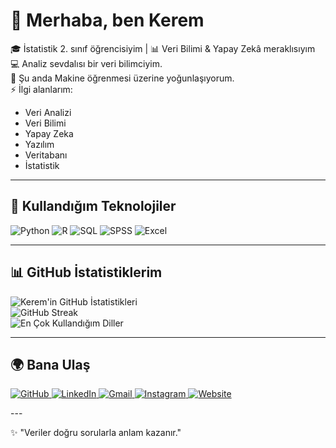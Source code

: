 # 👋 Merhaba, ben Kerem

🎓 İstatistik 2. sınıf öğrencisiyim | 📊 Veri Bilimi & Yapay Zekâ meraklısıyım  
💻 Analiz sevdalısı bir veri bilimciyim.  
🌱 Şu anda Makine öğrenmesi üzerine yoğunlaşıyorum.  
⚡ İlgi alanlarım:  
- Veri Analizi  
- Veri Bilimi  
- Yapay Zeka  
- Yazılım  
- Veritabanı  
- İstatistik
---

## 🚀 Kullandığım Teknolojiler  

![Python](https://img.shields.io/badge/Python-3776AB?style=for-the-badge&logo=python&logoColor=white) 
![R](https://img.shields.io/badge/R-276DC3?style=for-the-badge&logo=r&logoColor=white) 
![SQL](https://img.shields.io/badge/SQL-4479A1?style=for-the-badge&logo=mysql&logoColor=white) 
![SPSS](https://img.shields.io/badge/SPSS-004B87?style=for-the-badge&logo=ibm&logoColor=white) 
![Excel](https://img.shields.io/badge/Excel-217346?style=for-the-badge&logo=microsoft-excel&logoColor=white)


---

## 📊 GitHub İstatistiklerim  

![Kerem'in GitHub İstatistikleri](https://github-readme-stats.vercel.app/api?username=Kerem-Web&show_icons=true&theme=tokyonight)  
![GitHub Streak](https://streak-stats.demolab.com?user=Kerem-Web&theme=tokyonight&hide_border=true)  
![En Çok Kullandığım Diller](https://github-readme-stats.vercel.app/api/top-langs/?username=Kerem-Web&layout=compact&theme=tokyonight)  

---

## 🌍 Bana Ulaş  

<p align="left">
  <!-- GitHub -->
  <a href="https://github.com/ilker-web" target="_blank">
    <img src="https://img.shields.io/badge/GitHub-181717?style=flat&logo=github&logoColor=white&labelColor=181717" alt="GitHub"/>
  </a>
  <!-- LinkedIn -->
  <a href="https://www.linkedin.com/in/ilker-emül-0321a7323" target="_blank">
    <img src="https://img.shields.io/badge/LinkedIn-0A66C2?style=flat&logo=linkedin&logoColor=white&labelColor=0A66C2" alt="LinkedIn"/>
  </a>
  <!-- Gmail -->
  <a href="mailto:socialmya06@gmail.com">
    <img src="https://img.shields.io/badge/Gmail-D14836?style=flat&logo=gmail&logoColor=white&labelColor=D14836" alt="Gmail"/>
  </a>
  <!-- Instagram -->
  <a href="https://instagram.com/ilker_eml" target="_blank">
    <img src="https://img.shields.io/badge/Instagram-E4405F?style=flat&logo=instagram&logoColor=white&labelColor=E4405F" alt="Instagram"/>
  </a>
  <!-- Web Site -->
  <a href="https://aistatica.online/" target="_blank">
    <img src="https://img.shields.io/badge/Web_Site-000000?style=flat&logo=google-chrome&logoColor=white&labelColor=000000" alt="Website"/>
  </a>
</p>
---

✨ "Veriler doğru sorularla anlam kazanır."
